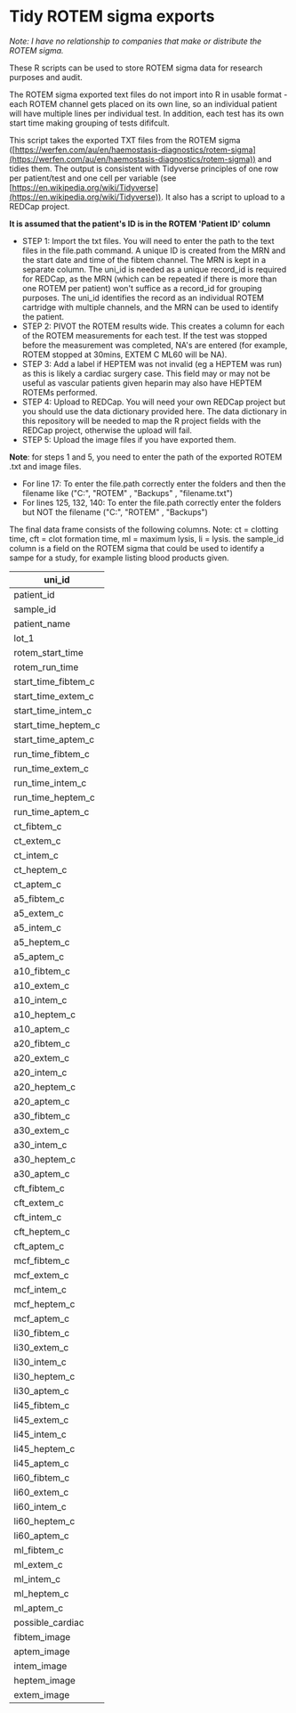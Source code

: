 # Tidy ROTEM sigma exports

*Note: I have no relationship to companies that make or distribute the ROTEM sigma.*

These R scripts can be used to store ROTEM sigma data for research purposes and audit. 


The ROTEM sigma exported text files do not import into R in usable format - each ROTEM channel gets placed on its own line, so an individual patient will have multiple lines per individual test. In addition, each test has its own start time making grouping of tests dififcult. 

This script takes the exported TXT files from the ROTEM sigma ([https://werfen.com/au/en/haemostasis-diagnostics/rotem-sigma](https://werfen.com/au/en/haemostasis-diagnostics/rotem-sigma)) and tidies them. The output is consistent with Tidyverse principles of one row per patient/test and one cell per variable (see [https://en.wikipedia.org/wiki/Tidyverse](https://en.wikipedia.org/wiki/Tidyverse)). It also has a script to upload to a REDCap project. 

  
**It is assumed that the patient's ID is in the ROTEM 'Patient ID' column**


*   STEP 1: Import the txt files. You will need to enter the path to the text files in the file.path command. A unique ID is created from the MRN and the start date and time of the fibtem channel. The MRN is kept in a separate column. The uni\_id is needed as a unique record\_id is required for REDCap, as the MRN (which can be repeated if there is more than one ROTEM per patient) won't suffice as a record\_id for grouping purposes. The uni\_id identifies the record as an individual ROTEM cartridge with multiple channels, and the MRN can be used to identify the patient. 
*   STEP 2: PIVOT the ROTEM results wide. This creates a column for each of the ROTEM measurements for each test. If the test was stopped before the measurement was completed, NA's are entered (for example, ROTEM stopped at 30mins, EXTEM C ML60 will be NA).
*   STEP 3: Add a label if HEPTEM was not invalid (eg a HEPTEM was run) as this is likely a cardiac surgery case. This field may or may not be useful as vascular patients given heparin may also have HEPTEM ROTEMs performed. 
*   STEP 4: Upload to REDCap. You will need your own REDCap project but you should use the data dictionary provided here. The data dictionary in this repository will be needed to map the R project fields with the REDCap project, otherwise the upload will fail. 
*   STEP 5: Upload the image files if you have exported them.

  

**Note**: for steps 1 and 5, you need to enter the path of the exported ROTEM .txt and image files.

*   For line 17: To enter the file.path correctly enter the folders and then the filename like ("C:", "ROTEM" , "Backups" , "filename.txt")
*   For lines 125, 132, 140: To enter the file.path correctly enter the folders but NOT the filename ("C:", "ROTEM" , "Backups")

  

The final data frame consists of the following columns. Note: ct = clotting time, cft = clot formation time, ml = maximum lysis, li = lysis. the sample_id column is a field on the ROTEM sigma that could be used to identify a sampe for a study, for example listing blood products given. 

| uni\_id |
| --- |
| patient\_id |
| sample\_id |
| patient\_name |
| lot\_1 |
| rotem\_start\_time |
| rotem\_run\_time |
| start\_time\_fibtem\_c |
| start\_time\_extem\_c |
| start\_time\_intem\_c |
| start\_time\_heptem\_c |
| start\_time\_aptem\_c |
| run\_time\_fibtem\_c |
| run\_time\_extem\_c |
| run\_time\_intem\_c |
| run\_time\_heptem\_c |
| run\_time\_aptem\_c |
| ct\_fibtem\_c |
| ct\_extem\_c |
| ct\_intem\_c |
| ct\_heptem\_c |
| ct\_aptem\_c |
| a5\_fibtem\_c |
| a5\_extem\_c |
| a5\_intem\_c |
| a5\_heptem\_c |
| a5\_aptem\_c |
| a10\_fibtem\_c |
| a10\_extem\_c |
| a10\_intem\_c |
| a10\_heptem\_c |
| a10\_aptem\_c |
| a20\_fibtem\_c |
| a20\_extem\_c |
| a20\_intem\_c |
| a20\_heptem\_c |
| a20\_aptem\_c |
| a30\_fibtem\_c |
| a30\_extem\_c |
| a30\_intem\_c |
| a30\_heptem\_c |
| a30\_aptem\_c |
| cft\_fibtem\_c |
| cft\_extem\_c |
| cft\_intem\_c |
| cft\_heptem\_c |
| cft\_aptem\_c |
| mcf\_fibtem\_c |
| mcf\_extem\_c |
| mcf\_intem\_c |
| mcf\_heptem\_c |
| mcf\_aptem\_c |
| li30\_fibtem\_c |
| li30\_extem\_c |
| li30\_intem\_c |
| li30\_heptem\_c |
| li30\_aptem\_c |
| li45\_fibtem\_c |
| li45\_extem\_c |
| li45\_intem\_c |
| li45\_heptem\_c |
| li45\_aptem\_c |
| li60\_fibtem\_c |
| li60\_extem\_c |
| li60\_intem\_c |
| li60\_heptem\_c |
| li60\_aptem\_c |
| ml\_fibtem\_c |
| ml\_extem\_c |
| ml\_intem\_c |
| ml\_heptem\_c |
| ml\_aptem\_c |
| possible\_cardiac |
| fibtem\_image |
| aptem\_image |
| intem\_image |
| heptem\_image |
| extem\_image |
